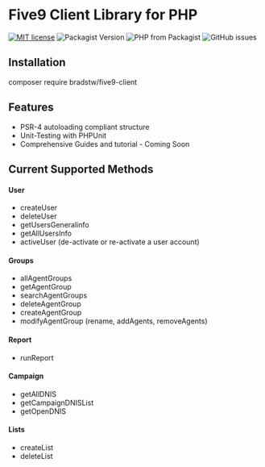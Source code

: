 Five9 Client Library for PHP 
=========================
[![MIT license](http://img.shields.io/badge/license-MIT-brightgreen.svg)](http://opensource.org/licenses/MIT) ![Packagist Version](https://img.shields.io/packagist/v/bradstw/five9-client.svg) ![PHP from Packagist](https://img.shields.io/packagist/php-v/bradstw/five9-client.svg) ![GitHub issues](https://img.shields.io/github/issues/bradstw/five9-client.svg)

Installation
------------
composer require bradstw/five9-client


Features
--------
* PSR-4 autoloading compliant structure
* Unit-Testing with PHPUnit
* Comprehensive Guides and tutorial - Coming Soon

Current Supported Methods
-------------------------
#### User
* createUser
* deleteUser
* getUsersGeneralinfo
* getAllUsersInfo
* activeUser (de-activate or re-activate a user account)

#### Groups
* allAgentGroups
* getAgentGroup
* searchAgentGroups
* deleteAgentGroup
* createAgentGroup
* modifyAgentGroup (rename, addAgents, removeAgents)

#### Report
* runReport

#### Campaign
* getAllDNIS
* getCampaignDNISList
* getOpenDNIS

#### Lists
* createList
* deleteList
